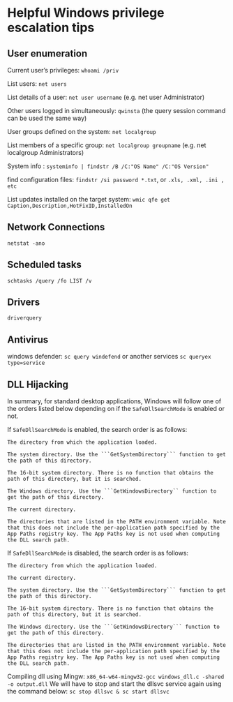 # Helpful Windows privilege escalation tips

## User enumeration
Current user’s privileges: ```whoami /priv```

List users: ```net users```

List details of a user: ```net user username``` (e.g. net user Administrator)

Other users logged in simultaneously: ```qwinsta``` (the query session command can be used the same way) 

User groups defined on the system: ```net localgroup```

List members of a specific group: ```net localgroup groupname``` (e.g. net localgroup Administrators)

System info : ```systeminfo | findstr /B /C:"OS Name" /C:"OS Version"```

find configuration files: ```findstr /si password *.txt```, or ```.xls, .xml, .ini , etc```

List updates installed on the target system: ```wmic qfe get Caption,Description,HotFixID,InstalledOn```

## Network Connections
```netstat -ano```

## Scheduled tasks
```schtasks /query /fo LIST /v```

## Drivers
```driverquery```

## Antivirus
windows defender: ```sc query windefend```
or another services ```sc queryex type=service```

## DLL Hijacking

In summary, for standard desktop applications, Windows will follow one of the orders listed below depending on if the ```SafeDllSearchMode``` is enabled or not.


If ```SafeDllSearchMode``` is enabled, the search order is as follows:

    The directory from which the application loaded.

    The system directory. Use the ```GetSystemDirectory``` function to get the path of this directory.

    The 16-bit system directory. There is no function that obtains the path of this directory, but it is searched.

    The Windows directory. Use the ```GetWindowsDirectory`` function to get the path of this directory.

    The current directory.

    The directories that are listed in the PATH environment variable. Note that this does not include the per-application path specified by the App Paths registry key. The App Paths key is not used when computing the DLL search path.

If ```SafeDllSearchMode``` is disabled, the search order is as follows:

    The directory from which the application loaded.

    The current directory.

    The system directory. Use the ```GetSystemDirectory``` function to get the path of this directory.

    The 16-bit system directory. There is no function that obtains the path of this directory, but it is searched.

    The Windows directory. Use the ```GetWindowsDirectory``` function to get the path of this directory.

    The directories that are listed in the PATH environment variable. Note that this does not include the per-application path specified by the App Paths registry key. The App Paths key is not used when computing the DLL search path. 

Compiling dll using Mingw: ```x86_64-w64-mingw32-gcc windows_dll.c -shared -o output.dll```
We will have to stop and start the dllsvc service again using the command below: ```sc stop dllsvc & sc start dllsvc```
